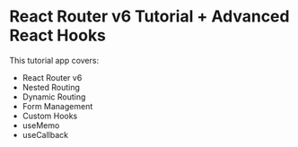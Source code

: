 # React Router v6 Tutorial + Advanced React Hooks

This tutorial app covers:
- React Router v6
- Nested Routing
- Dynamic Routing
- Form Management
- Custom Hooks
- useMemo
- useCallback
